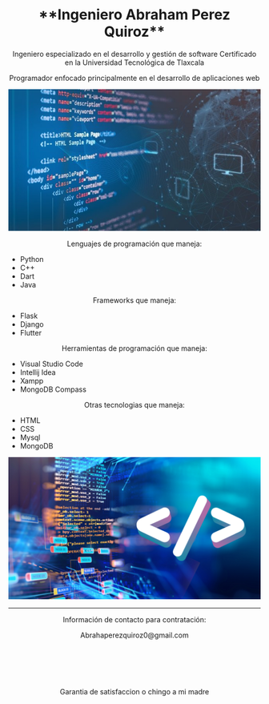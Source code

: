 <h1 align="center">**Ingeniero Abraham Perez Quiroz**</h1>

<p align="center">Ingeniero especializado en el desarrollo y gestión de software Certificado en la Universidad Tecnológica de Tlaxcala</p>
<p align="center">Programador enfocado principalmente en el desarrollo de aplicaciones web</p>

![Primera](Img/Portada.jpg)


<p align="center">Lenguajes de programación que maneja:</p>

 
- Python 
- C++
- Dart
- Java

<p align="center">Frameworks que maneja:</p>

- Flask
- Django
- Flutter

<p align="center">Herramientas de programación que maneja:</p>

- Visual Studio Code
- Intellij Idea
- Xampp
- MongoDB Compass

<p align="center">Otras tecnologias que maneja:</p>

- HTML
- CSS
- Mysql
- MongoDB




![Primera](Img/Programacion.png)

<hr>

<p align="center">Información de contacto para contratación:</p>
<p align="center">Abrahaperezquiroz0@gmail.com</p>

<br>
<br>
<br>
<br>

<p align="center">Garantia de satisfaccion o chingo a mi madre</p>

